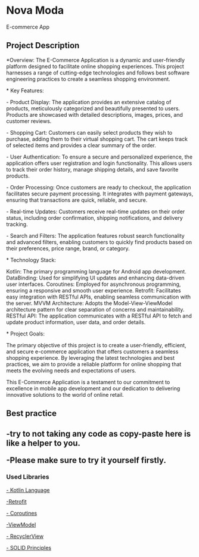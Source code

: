 <html>
  <head> 
    <body>
<h1> Nova Moda  </h1>
 <p>E-commerce App</p>
 <h2> Project Description </h2>
  <p>*Overview:
  The E-Commerce Application is a dynamic and user-friendly platform designed to facilitate online shopping experiences.
    This project harnesses a range of cutting-edge technologies and follows best software engineering practices to create a seamless shopping environment.</p>

<p>* Key Features:

<p> - Product Display: The application provides an extensive catalog of products, meticulously categorized and beautifully presented to users. 
Products are showcased with detailed descriptions, images, prices, and customer reviews.</p>

<p> - Shopping Cart: Customers can easily select products they wish to purchase, 
adding them to their virtual shopping cart. The cart keeps track of selected items and provides a clear summary of the order.</p>

<p>- User Authentication: To ensure a secure and personalized experience, the application offers user registration and login functionality. 
  This allows users to track their order history, manage shipping details, and save favorite products.</p>

<p>- Order Processing: Once customers are ready to checkout, the application facilitates secure payment processing.
  It integrates with payment gateways, ensuring that transactions are quick, reliable, and secure.</p>

<p> - Real-time Updates: Customers receive real-time updates on their order status, including order confirmation, shipping notifications, and delivery tracking.</p>

<p>- Search and Filters: The application features robust search functionality and advanced filters, enabling customers to quickly find products based on their preferences, price range, brand, or category.</p>

<p>* Technology Stack:

Kotlin: The primary programming language for Android app development.
DataBinding: Used for simplifying UI updates and enhancing data-driven user interfaces.
Coroutines: Employed for asynchronous programming, ensuring a responsive and smooth user experience.
Retrofit: Facilitates easy integration with RESTful APIs, enabling seamless communication with the server.
MVVM Architecture: Adopts the Model-View-ViewModel architecture pattern for clear separation of concerns and maintainability.
RESTful API: The application communicates with a RESTful API to fetch and update product information, user data, and order details.</p>
<p> * Project Goals:

The primary objective of this project is to create a user-friendly, efficient, and secure e-commerce application that offers customers a seamless shopping experience. By leveraging the latest technologies and best practices, we aim to provide a reliable platform for online shopping that meets the evolving needs and expectations of users.

This E-Commerce Application is a testament to our commitment to excellence in mobile app development and our dedication to delivering innovative solutions to the world of online retail.</p>

 <h2>Best practice<h2/>
       <p> -try to not taking any code as copy-paste here is like a helper to you.</p> 
       <p> -Please make sure to try it yourself firstly.</p>
       <h3>Used Libraries</h3>
       <p><a href ="https://kotlinlang.org/">- Kotlin Language</a></p>
        <a href="https://square.github.io/retrofit/"> -Retrofit</a></p>
       <p><a href= "https://developer.android.com/topic/architecture?gclsrc=ds](https://developer.android.com/kotlin/coroutines">- Coroutines</a></p>
       <p><a href= "https://developer.android.com/topic/libraries/architecture/viewmodels">-ViewModel</a></p>
      <p><a href="https://developer.android.com/jetpack/androidx/releases/recyclerview">- RecyclerView</a></p>
        <p><a href="https://www.themoviedb.org/](https://en.wikipedia.org/wiki/SOLID">- SOLID Principles</a></p>   
<head/>
  <html/>
 </body>
